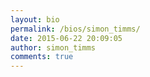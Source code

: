 ```yaml
---
layout: bio
permalink: /bios/simon_timms/
date: 2015-06-22 20:09:05
author: simon_timms
comments: true
---
```


